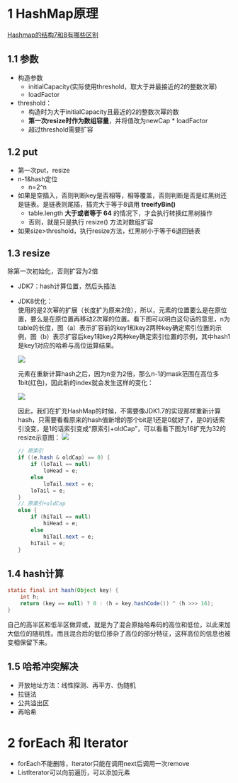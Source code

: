 # 1 HashMap原理
[Hashmap的结构7和8有哪些区别](https://blog.csdn.net/qq_36520235/article/details/82417949)
## 1.1 参数
- 构造参数
    - initialCapacity(实际使用threshold，取大于并最接近的2的整数次幂)
    - loadFactor
- threshold：
    - 构造时为大于initialCapacity且最近的2的整数次幂的数
    - **第一次resize时作为数组容量**，并将值改为newCap * loadFactor
    - 超过threshold需要扩容
## 1.2 put
- 第一次put，resize
- n-1&hash定位
    -  n=2^n
- 如果是空插入，否则判断key是否相等，相等覆盖，否则判断是否是红黑树还是链表。是链表则尾插，插完大于等于8调用 **treeifyBin()**
    - table.length **大于或者等于 64** 的情况下，才会执行转换红黑树操作
    - 否则，就是只是执行 resize() 方法对数组扩容
- 如果size>threshold，执行resize方法，红黑树小于等于6退回链表
## 1.3 resize
除第一次初始化，否则扩容为2倍
- JDK7：hash计算位置，然后头插法
- JDK8优化：  
    使用的是2次幂的扩展（长度扩为原来2倍），所以，元素的位置要么是在原位置，要么是在原位置再移动2次幂的位置。看下图可以明白这句话的意思，n为table的长度，图（a）表示扩容前的key1和key2两种key确定索引位置的示例，图（b）表示扩容后key1和key2两种key确定索引位置的示例，其中hash1是key1对应的哈希与高位运算结果。

    ![](https://awps-assets.meituan.net/mit-x/blog-images-bundle-2016/4d8022db.png)

    元素在重新计算hash之后，因为n变为2倍，那么n-1的mask范围在高位多1bit(红色)，因此新的index就会发生这样的变化：

    ![](https://awps-assets.meituan.net/mit-x/blog-images-bundle-2016/d773f86e.png)

    因此，我们在扩充HashMap的时候，不需要像JDK1.7的实现那样重新计算hash，只需要看看原来的hash值新增的那个bit是1还是0就好了，是0的话索引没变，是1的话索引变成“原索引+oldCap”，可以看看下图为16扩充为32的resize示意图：
    ![](https://awps-assets.meituan.net/mit-x/blog-images-bundle-2016/3cc9813a.png)
    ```JAVA
    // 原索引
    if ((e.hash & oldCap) == 0) {
        if (loTail == null)
            loHead = e;
        else
            loTail.next = e;
        loTail = e;
    }
    // 原索引+oldCap
    else {
        if (hiTail == null)
            hiHead = e;
        else
            hiTail.next = e;
        hiTail = e;
    }
    ```
## 1.4 hash计算
```java
static final int hash(Object key) {
    int h;
    return (key == null) ? 0 : (h = key.hashCode()) ^ (h >>> 16);
}
```
自己的高半区和低半区做异或，就是为了混合原始哈希码的高位和低位，以此来加大低位的随机性。而且混合后的低位掺杂了高位的部分特征，这样高位的信息也被变相保留下来。
## 1.5 哈希冲突解决
- 开放地址方法：线性探测、再平方、伪随机
- 拉链法
- 公共溢出区
- 再哈希
    
# 2 forEach 和 Iterator
- forEach不能删除，Iterator只能在调用next后调用一次remove
- ListIterator可以向前遍历，可以添加元素
